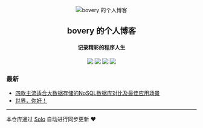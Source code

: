 <p align="center"><img alt="bovery 的个人博客" src="https://static.b3log.org/images/brand/solo-32.png"></p><h2 align="center">
bovery 的个人博客
</h2>

<h4 align="center">记录精彩的程序人生</h4>
<p align="center"><a title="bovery 的个人博客" target="_blank" href="https://github.com/bovery/solo-blog"><img src="https://img.shields.io/github/last-commit/bovery/solo-blog.svg?style=flat-square&color=FF9900"></a>
<a title="GitHub repo size in bytes" target="_blank" href="https://github.com/bovery/solo-blog"><img src="https://img.shields.io/github/repo-size/bovery/solo-blog.svg?style=flat-square"></a>
<a title="Solo Version" target="_blank" href="https://github.com/b3log/solo/releases"><img src="https://img.shields.io/badge/solo-3.6.6-f1e05a.svg?style=flat-square&color=blueviolet"></a>
<a title="Hits" target="_blank" href="https://github.com/b3log/hits"><img src="https://hits.b3log.org/bovery/solo-blog.svg"></a></p>

### 最新

* [四款主流适合大数据存储的NoSQL数据库对比及最佳应用场景](http://www.lbovery.com/articles/2019/11/04/1572848725600.html)
* [世界，你好！](http://www.lbovery.com/hello-solo)



---

本仓库通过 [Solo](https://github.com/b3log/solo) 自动进行同步更新 ❤️ 